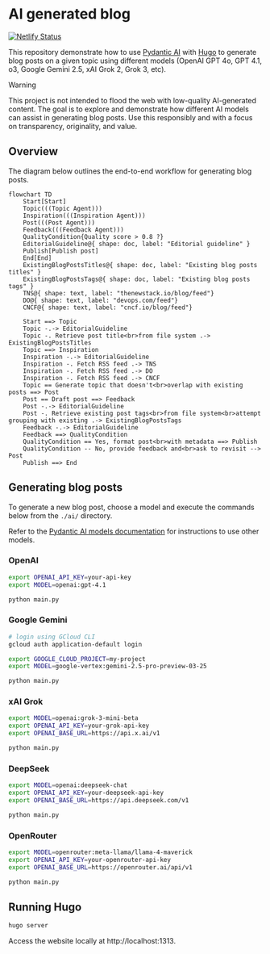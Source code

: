 # AI generated blog

[![Netlify Status](https://api.netlify.com/api/v1/badges/1a34df76-38de-42a1-8bcc-074f144a4b83/deploy-status)](https://app.netlify.com/sites/ai-generated-tech-blog/deploys)

This repository demonstrate how to use [Pydantic AI][pydantic-ai] with
[Hugo][hugo] to generate blog posts on a given topic using different models
(OpenAI GPT 4o, GPT 4.1, o3, Google Gemini 2.5, xAI Grok 2, Grok 3, etc).

> [!WARNING]
>  This project is not intended to flood the web with low-quality AI-generated
>  content. The goal is to explore and demonstrate how different AI models can
>  assist in generating blog posts. Use this responsibly and with a focus on
>  transparency, originality, and value.

## Overview

The diagram below outlines the end-to-end workflow for generating blog posts.

```mermaid
flowchart TD
    Start[Start]
    Topic(((Topic Agent)))
    Inspiration(((Inspiration Agent)))
    Post(((Post Agent)))
    Feedback(((Feedback Agent)))
    QualityCondition{Quality score > 0.8 ?}
    EditorialGuideline@{ shape: doc, label: "Editorial guideline" }
    Publish[Publish post]
    End[End]
    ExistingBlogPostsTitles@{ shape: doc, label: "Existing blog posts titles" }
    ExistingBlogPostsTags@{ shape: doc, label: "Existing blog posts tags" }
    TNS@{ shape: text, label: "thenewstack.io/blog/feed"}
    DO@{ shape: text, label: "devops.com/feed"}
    CNCF@{ shape: text, label: "cncf.io/blog/feed"}

    Start ==> Topic
    Topic -.-> EditorialGuideline
    Topic -. Retrieve post title<br>from file system .-> ExistingBlogPostsTitles
    Topic ==> Inspiration
    Inspiration -.-> EditorialGuideline
    Inspiration -. Fetch RSS feed .-> TNS
    Inspiration -. Fetch RSS feed .-> DO
    Inspiration -. Fetch RSS feed .-> CNCF
    Topic == Generate topic that doesn't<br>overlap with existing posts ==> Post
    Post == Draft post ==> Feedback
    Post -.-> EditorialGuideline
    Post -. Retrieve existing post tags<br>from file system<br>attempt grouping with existing .-> ExistingBlogPostsTags
    Feedback -.-> EditorialGuideline
    Feedback ==> QualityCondition
    QualityCondition == Yes, format post<br>with metadata ==> Publish
    QualityCondition -- No, provide feedback and<br>ask to revisit --> Post
    Publish ==> End
```

## Generating blog posts

To generate a new blog post, choose a model and execute the commands below from
the `./ai/` directory.

Refer to the [Pydantic AI models documentation][pydantic-models] for
instructions to use other models.

### OpenAI

```bash
export OPENAI_API_KEY=your-api-key
export MODEL=openai:gpt-4.1

python main.py
```

### Google Gemini

```bash
# login using GCloud CLI
gcloud auth application-default login

export GOOGLE_CLOUD_PROJECT=my-project
export MODEL=google-vertex:gemini-2.5-pro-preview-03-25

python main.py
```

### xAI Grok

```bash
export MODEL=openai:grok-3-mini-beta
export OPENAI_API_KEY=your-grok-api-key
export OPENAI_BASE_URL=https://api.x.ai/v1

python main.py
```

### DeepSeek

```bash
export MODEL=openai:deepseek-chat
export OPENAI_API_KEY=your-deepseek-api-key
export OPENAI_BASE_URL=https://api.deepseek.com/v1

python main.py
```

### OpenRouter

```bash
export MODEL=openrouter:meta-llama/llama-4-maverick
export OPENAI_API_KEY=your-openrouter-api-key
export OPENAI_BASE_URL=https://openrouter.ai/api/v1

python main.py
```

## Running Hugo

```bash
hugo server
``````

Access the website locally at http://localhost:1313.

<!-- links -->
[hugo]: https://gohugo.io
[pydantic-ai]: https://ai.pydantic.dev
[pydantic-models]: https://ai.pydantic.dev/models/
